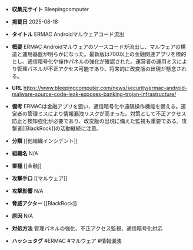 - **収集元サイト**
Bleepingcomputer

- **掲載日**
2025-08-18

- **タイトル**
ERMAC Androidマルウェアコード流出

- **概要**
ERMAC Androidマルウェアのソースコードが流出し、マルウェアの構造と運用基盤が明らかになった。最新版は700以上の金融関連アプリを標的とし、通信暗号化や操作パネルの強化が確認された。運営者の運用ミスにより管理パネルが不正アクセス可能であり、将来的に改変版の出現が懸念される。

- **URL**
https://www.bleepingcomputer.com/news/security/ermac-android-malware-source-code-leak-exposes-banking-trojan-infrastructure/

- **備考**
ERMACは金融アプリを狙い、通信暗号化や遠隔操作機能を備える。運営者の管理ミスにより情報漏洩リスクが高まった。対策として不正アクセス防止と検知強化が必要であり、改変版の出現に備えた監視も重要である。攻撃者[[BlackRock]]の活動継続に注意。

- **分類**
[[他組織インシデント]]

- **組織名**
N/A

- **業種**
[[金融]]

- **攻撃手口**
[[マルウェア]]

- **攻撃影響**
N/A

- **脅威アクター**
[[BlackRock]]

- **原因**
N/A

- **対処方法**
管理パネルの強化、不正アクセス監視、通信暗号化対応

- **ハッシュタグ**
#ERMAC #マルウェア #情報漏洩
